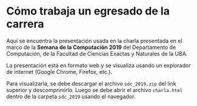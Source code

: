# Cómo trabaja un egresado de la carrera 

Aquí se encuentra la presentación usada en la charla presentada en el marco de
la **Semana de la Computación 2019** del Departamento de Computación, de la
Facultad de Ciencias Exactas y Naturales de la UBA.

La presentación está en formato web y se visualiza usando un explorador de
internet (Google Chrome, Firefox, etc.).

Para visualizarla, se debe descargar el archivo `sdc_2019.zip` del link
superior y descomprimirlo. Luego se debe abrir el archivo `charla.html` dentro
de la carpeta `sdc_2019` usando el navegador.
